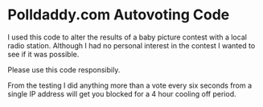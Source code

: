 # Polldaddy.com Autovoting Code

I used this code to alter the results of a baby picture contest with a local radio station.  Although I had no personal interest
in the contest I wanted to see if it was possible.  

Please use this code responsibily.  

From the testing I did anything more than a vote every six seconds from a single IP address
will get you blocked for a 4 hour cooling off period.